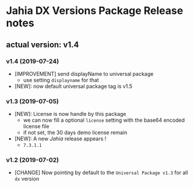 # Jahia DX Versions Package Release notes

## actual version: v1.4

### v1.4 (2019-07-24)
* [IMPROVEMENT] send displayName to universal package
    * use setting `displayname` for that
* [NEW]: now default universal package tag is v1.5

### v1.3 (2019-07-05)
* [NEW]: License is now handle by this package
    * we can now fill a optional `license` setting with the base64 encoded license file
    * if not set, the 30 days demo license remain
* [NEW]: A new _Jahia_ release appears !
    * `7.3.1.1`

### v1.2 (2019-07-02)
* [CHANGE] Now pointing by default to the `Universal Package v1.3` for all `dx` version

